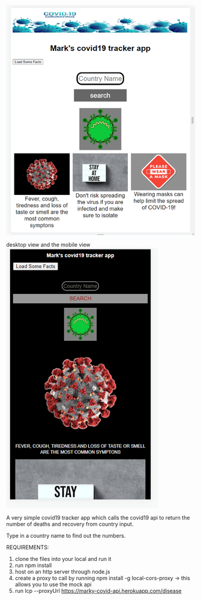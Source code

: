 ![screen1](screen1.PNG)


desktop view
and the mobile view
![screen2](screen2.PNG)

A very simple covid19 tracker app which calls the covid19 api to return the number of deaths and recovery from country input.

Type in a country name to find out the numbers.

REQUIREMENTS:
1. clone the files into your local and run it
2. run npm install
3. host on an http server through node.js
4. create a proxy to call by running npm install -g local-cors-proxy
-> this allows you to use the mock api 
5. run lcp --proxyUrl https://marky-covid-api.herokuapp.com/disease